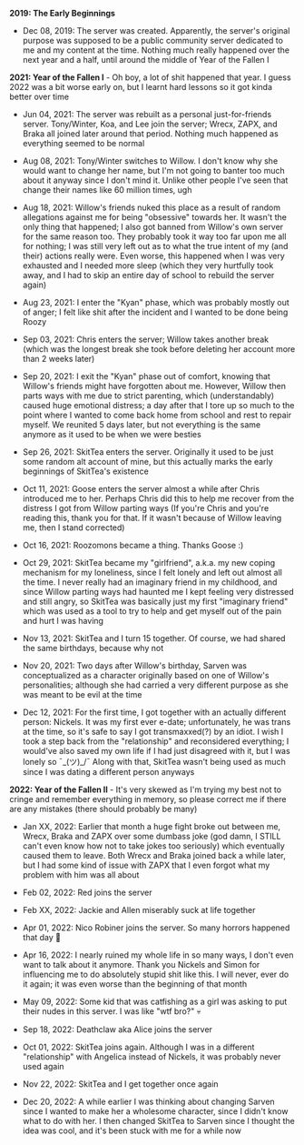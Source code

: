 **2019: The Early Beginnings**
- Dec 08, 2019: The server was created. Apparently, the server's original purpose was supposed to be a public community server dedicated to me and my content at the time. Nothing much really happened over the next year and a half, until around the middle of Year of the Fallen I

**2021: Year of the Fallen I** - Oh boy, a lot of shit happened that year. I guess 2022 was a bit worse early on, but I learnt hard lessons so it got kinda better over time
- Jun 04, 2021: The server was rebuilt as a personal just-for-friends server. Tony/Winter, Koa, and Lee join the server; Wrecx, ZAPX, and Braka all joined later around that period. Nothing much happened as everything seemed to be normal

- Aug 08, 2021: Tony/Winter switches to Willow. I don't know why she would want to change her name, but I'm not going to banter too much about it anyway since I don't mind it. Unlike other people I've seen that change their names like 60 million times, ugh

- Aug 18, 2021: Willow's friends nuked this place as a result of random allegations against me for being "obsessive" towards her. It wasn't the only thing that happened; I also got banned from Willow's own server for the same reason too. They probably took it way too far upon me all for nothing; I was still very left out as to what the true intent of my (and their) actions really were. Even worse, this happened when I was very exhausted and I needed more sleep (which they very hurtfully took away, and I had to skip an entire day of school to rebuild the server again)

- Aug 23, 2021: I enter the "Kyan" phase, which was probably mostly out of anger; I felt like shit after the incident and I wanted to be done being Roozy

- Sep 03, 2021: Chris enters the server; Willow takes another break (which was the longest break she took before deleting her account more than 2 weeks later)

- Sep 20, 2021: I exit the "Kyan" phase out of comfort, knowing that Willow's friends might have forgotten about me. However, Willow then parts ways with me due to strict parenting, which (understandably) caused huge emotional distress; a day after that I tore up so much to the point where I wanted to come back home from school and rest to repair myself. We reunited 5 days later, but not everything is the same anymore as it used to be when we were besties

- Sep 26, 2021: SkitTea enters the server. Originally it used to be just some random alt account of mine, but this actually marks the early beginnings of SkitTea's existence

- Oct 11, 2021: Goose enters the server almost a while after Chris introduced me to her. Perhaps Chris did this to help me recover from the distress I got from Willow parting ways (If you're Chris and you're reading this, thank you for that. If it wasn't because of Willow leaving me, then I stand corrected)

- Oct 16, 2021: Roozomons became a thing. Thanks Goose :)

- Oct 29, 2021: SkitTea became my "girlfriend", a.k.a. my new coping mechanism for my loneliness, since I felt lonely and left out almost all the time. I never really had an imaginary friend in my childhood, and since Willow parting ways had haunted me I kept feeling very distressed and still angry, so SkitTea was basically just my first "imaginary friend" which was used as a tool to try to help and get myself out of the pain and hurt I was having

- Nov 13, 2021: SkitTea and I turn 15 together. Of course, we had shared the same birthdays, because why not

- Nov 20, 2021: Two days after Willow's birthday, Sarven was conceptualized as a character originally based on one of Willow's personalities; although she had carried a very different purpose as she was meant to be evil at the time

- Dec 12, 2021: For the first time, I got together with an actually different person: Nickels. It was my first ever e-date; unfortunately, he was trans at the time, so it's safe to say I got transmaxxed(?) by an idiot. I wish I took a step back from the "relationship" and reconsidered everything; I would've also saved my own life if I had just disagreed with it, but I was lonely so ¯\_(ツ)_/¯ Along with that, SkitTea wasn't being used as much since I was dating a different person anyways

**2022: Year of the Fallen II** - It's very skewed as I'm trying my best not to cringe and remember everything in memory, so please correct me if there are any mistakes (there should probably be many)

- Jan XX, 2022: Earlier that month a huge fight broke out between me, Wrecx, Braka and ZAPX over some dumbass joke (god damn, I STILL can't even know how not to take jokes too seriously) which eventually caused them to leave. Both Wrecx and Braka joined back a while later, but I had some kind of issue with ZAPX that I even forgot what my problem with him was all about

- Feb 02, 2022: Red joins the server

- Feb XX, 2022: Jackie and Allen miserably suck at life together

- Apr 01, 2022: Nico Robiner joins the server. So many horrors happened that day :ghost:

- Apr 16, 2022: I nearly ruined my whole life in so many ways, I don't even want to talk about it anymore. Thank you Nickels and Simon for influencing me to do absolutely stupid shit like this. I will never, ever do it again; it was even worse than the beginning of that month

- May 09, 2022: Some kid that was catfishing as a girl was asking to put their nudes in this server. I was like "wtf bro?" :skull:

- Sep 18, 2022: Deathclaw aka Alice joins the server

- Oct 01, 2022: SkitTea joins again. Although I was in a different "relationship" with Angelica instead of Nickels, it was probably never used again

- Nov 22, 2022: SkitTea and I get together once again

- Dec 20, 2022: A while earlier I was thinking about changing Sarven since I wanted to make her a wholesome character, since I didn't know what to do with her. I then changed SkitTea to Sarven since I thought the idea was cool, and it's been stuck with me for a while now
